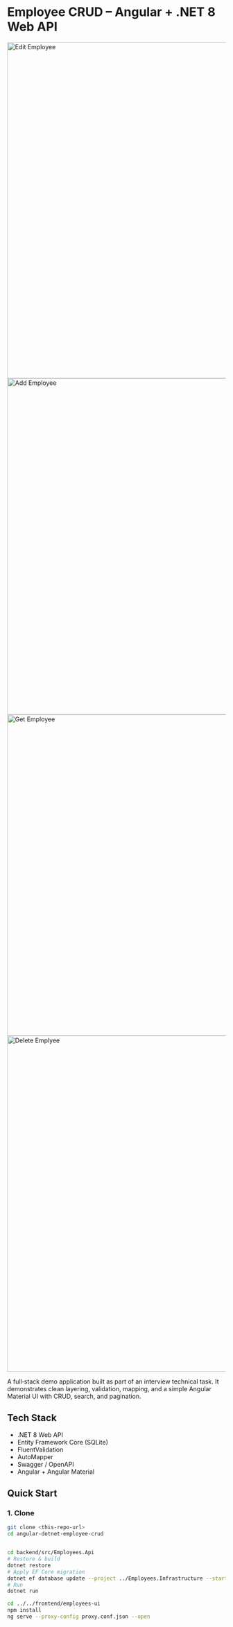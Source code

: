 # Employee CRUD – Angular + .NET 8 Web API

<img width="1852" height="775" alt="Edit Employee" src="https://github.com/user-attachments/assets/0fd9abb4-6c91-4905-acff-775ef9ec3cc3" />
<img width="1857" height="776" alt="Add Employee" src="https://github.com/user-attachments/assets/a151aac5-37a5-40db-bd79-4051c5961dab" />
<img width="1895" height="741" alt="Get Employee" src="https://github.com/user-attachments/assets/23db4513-9beb-4ac4-bbe1-db483e81e435" />
<img width="1855" height="775" alt="Delete Emplyee" src="https://github.com/user-attachments/assets/9614786a-b6c8-412c-b31c-700947fb368f" />



A full‑stack demo application built as part of an interview technical task. It demonstrates clean layering, validation, mapping, and a simple Angular Material UI with CRUD, search, and pagination.

## Tech Stack
- .NET 8 Web API
- Entity Framework Core (SQLite)
- FluentValidation
- AutoMapper
- Swagger / OpenAPI
- Angular + Angular Material


## Quick Start

### 1. Clone
```bash
git clone <this-repo-url>
cd angular-dotnet-employee-crud


cd backend/src/Employees.Api
# Restore & build
dotnet restore
# Apply EF Core migration
dotnet ef database update --project ../Employees.Infrastructure --startup-project .
# Run
dotnet run

cd ../../frontend/employees-ui
npm install
ng serve --proxy-config proxy.conf.json --open



